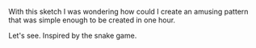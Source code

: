 With this sketch I was wondering how could I create an amusing pattern that was simple enough to be created in one hour. 

Let's see. Inspired by the snake game. 
